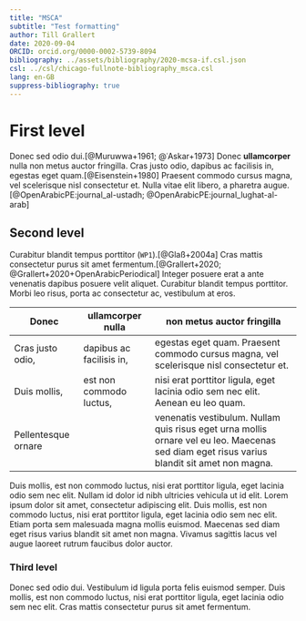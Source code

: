 ```yaml
---
title: "MSCA"
subtitle: "Test formatting"
author: Till Grallert
date: 2020-09-04
ORCID: orcid.org/0000-0002-5739-8094
bibliography: ../assets/bibliography/2020-mcsa-if.csl.json
csl: ../csl/chicago-fullnote-bibliography_msca.csl
lang: en-GB
suppress-bibliography: true
---
```


# First level

Donec sed odio dui.[@Muruwwa+1961; @ʿAskar+1973] Donec **ullamcorper** nulla non metus auctor fringilla. Cras justo odio, dapibus ac facilisis in, egestas eget quam.[@Eisenstein+1980] Praesent commodo cursus magna, vel scelerisque nisl consectetur et. Nulla vitae elit libero, a pharetra augue.[@OpenArabicPE:journal_al-ustadh; @OpenArabicPE:journal_lughat-al-arab]

## Second level

Curabitur blandit tempus porttitor (`WP1`).[@Glaß+2004a] Cras mattis consectetur purus sit amet fermentum.[@Grallert+2020; @Grallert+2020+OpenArabicPeriodical] Integer posuere erat a ante venenatis dapibus posuere velit aliquet. Curabitur blandit tempus porttitor. Morbi leo risus, porta ac consectetur ac, vestibulum at eros.


|        Donec        |    ullamcorper nulla     |                                                          non metus auctor fringilla                                                         |
|---------------------|--------------------------|---------------------------------------------------------------------------------------------------------------------------------------------|
| Cras justo odio,    | dapibus ac facilisis in, | egestas eget quam. Praesent commodo cursus magna, vel scelerisque nisl consectetur et.                                                      |
| Duis mollis,        | est non commodo luctus,  | nisi erat porttitor ligula, eget lacinia odio sem nec elit. Aenean eu leo quam.                                                             |
| Pellentesque ornare |                          | venenatis vestibulum. Nullam quis risus eget urna mollis ornare vel eu leo. Maecenas sed diam eget risus varius blandit sit amet non magna. |

Duis mollis, est non commodo luctus, nisi erat porttitor ligula, eget lacinia odio sem nec elit. Nullam id dolor id nibh ultricies vehicula ut id elit. Lorem ipsum dolor sit amet, consectetur adipiscing elit. Duis mollis, est non commodo luctus, nisi erat porttitor ligula, eget lacinia odio sem nec elit. Etiam porta sem malesuada magna mollis euismod. Maecenas sed diam eget risus varius blandit sit amet non magna. Vivamus sagittis lacus vel augue laoreet rutrum faucibus dolor auctor.

### Third level

Donec sed odio dui. Vestibulum id ligula porta felis euismod semper. Duis mollis, est non commodo luctus, nisi erat porttitor ligula, eget lacinia odio sem nec elit. Cras mattis consectetur purus sit amet fermentum.